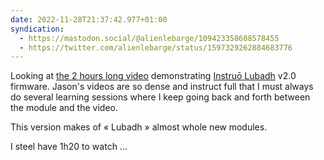 ```yaml
---
date: 2022-11-28T21:37:42.977+01:00
syndication:
  - https://mastodon.social/@alienlebarge/109423358608578455
  - https://twitter.com/alienlebarge/status/1597329262884683776
---
```

Looking at [the 2  hours long video](https://youtu.be/jws1TfWpdt8) demonstrating [Instruō Lubadh](https://www.instruomodular.com/product/lubadh/) v2.0 firmware.
Jason's videos are so dense and instruct full  that I must always do several learning sessions where I keep going back and forth between the module and the video.

This version makes of « Lubadh » almost whole new modules.

I steel have 1h20 to watch ...
